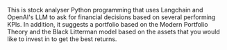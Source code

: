 This is stock analyser Python programming that uses Langchain and OpenAI's LLM to ask for financial decisions based on several performing KPIs. In addition, it suggests a portfolio based on the Modern Portfolio Theory and the Black Litterman model based on the assets that you would like to invest in to get the best returns. 
